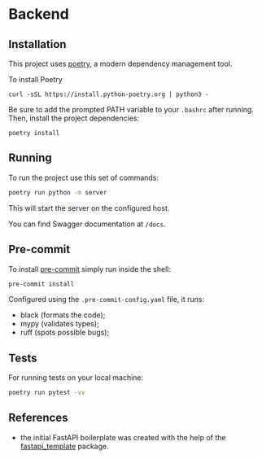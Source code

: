 # Backend

## Installation

This project uses [poetry](https://python-poetry.org/), a modern dependency management
tool.

To install Poetry

```
curl -sSL https://install.python-poetry.org | python3 -
```

Be sure to add the prompted PATH variable to your `.bashrc` after running. Then, install the project dependencies:

```
poetry install
```

## Running

To run the project use this set of commands:

```bash
poetry run python -m server
```

This will start the server on the configured host.

You can find Swagger documentation at `/docs`.

## Pre-commit

To install [pre-commit](https://pre-commit.com/) simply run inside the shell:

```bash
pre-commit install
```

Configured using the `.pre-commit-config.yaml` file, it runs:

- black (formats the code);
- mypy (validates types);
- ruff (spots possible bugs);

## Tests

For running tests on your local machine:

```bash
poetry run pytest -vv
```

## References

- the initial FastAPI boilerplate was created with the help of the [fastapi_template](https://github.com/s3rius/FastAPI-template) package.

